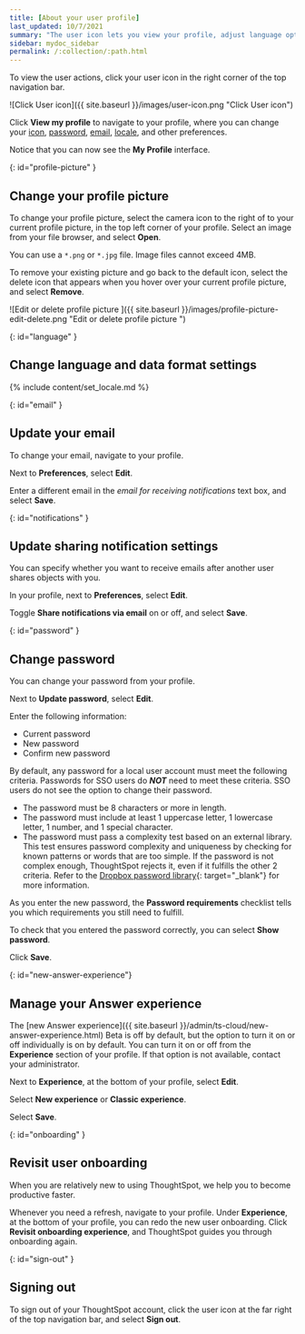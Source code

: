 ```yaml
---
title: [About your user profile]
last_updated: 10/7/2021
summary: "The user icon lets you view your profile, adjust language options, specify notification preferences, revisit onboarding, manage your Answer experience, or sign out of ThoughtSpot."
sidebar: mydoc_sidebar
permalink: /:collection/:path.html
---
```

To view the user actions, click your user icon in the right corner of the top navigation bar.

![Click User icon]({{ site.baseurl }}/images/user-icon.png "Click User icon")

Click **View my profile** to navigate to your profile, where you can change your [icon](#profile-picture), [password](#password), [email](#email), [locale](#language), and other  preferences.  

Notice that you can now see the **My Profile** interface.

{: id="profile-picture" }
## Change your profile picture

To change your profile picture, select the camera icon to the right of to your current profile picture, in the top left corner of your profile. Select an image from your file browser, and select **Open**.

You can use a `*.png` or `*.jpg` file. Image files cannot exceed 4MB.

To remove your existing picture and go back to the default icon, select the delete icon that appears when you hover over your current profile picture, and select **Remove**.

![Edit or delete profile picture ]({{ site.baseurl }}/images/profile-picture-edit-delete.png "Edit or delete profile picture ")

{: id="language" }
## Change language and data format settings ##
{% include content/set_locale.md %}

{: id="email" }
## Update your email ##

To change your email, navigate to your profile.

Next to **Preferences**, select **Edit**.

Enter a different email in the *email for receiving notifications* text box, and select **Save**.

{: id="notifications" }
## Update sharing notification settings

You can specify whether you want to receive emails after another user shares objects with you.

In your profile, next to **Preferences**, select **Edit**.

Toggle **Share notifications via email** on or off, and select **Save**.

{: id="password" }
## Change password ##

You can change your password from your profile.

Next to **Update password**, select **Edit**.

Enter the following information:
  - Current password
  - New password
  - Confirm new password

By default, any password for a local user account must meet the following criteria. Passwords for SSO users do ***NOT*** need to meet these criteria. SSO users do not see the option to change their password.

- The password must be 8 characters or more in length.
- The password must include at least 1 uppercase letter, 1 lowercase letter, 1 number, and 1 special character.
- The password must pass a complexity test based on an external library. This test ensures password complexity and uniqueness by checking for known patterns or words that are too simple. If the password is not complex enough, ThoughtSpot rejects it, even if it fulfills the other 2 criteria. Refer to the [Dropbox password library](https://github.com/dropbox/zxcvbn){: target="_blank"} for more information.

As you enter the new password, the <strong>Password requirements</strong> checklist tells you which requirements you still need to fulfill.

To check that you entered the password correctly, you can select **Show password**.

Click **Save**.

{: id="new-answer-experience"}
## Manage your Answer experience
The [new Answer experience]({{ site.baseurl }}/admin/ts-cloud/new-answer-experience.html) <span class="badge badge-update">Beta</span> is off by default, but the option to turn it on or off individually is on by default. You can turn it on or off from the **Experience** section of your profile.  If that option is not available, contact your administrator.

Next to **Experience**, at the bottom of your profile, select **Edit**.

Select **New experience** or **Classic experience**.

Select **Save**.

{: id="onboarding" }
## Revisit user onboarding ##

When you are relatively new to using ThoughtSpot, we help you to become productive faster.

Whenever you need a refresh, navigate to your profile. Under **Experience**, at the bottom of your profile, you can redo the new user onboarding. Click **Revisit onboarding experience**, and ThoughtSpot guides you through onboarding again.

{: id="sign-out" }
## Signing out ##

To sign out of your ThoughtSpot account, click the user icon at the far right of the top navigation bar, and select **Sign out**.

